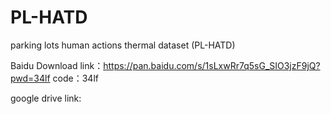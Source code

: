 # PL-HATD
parking lots human actions thermal dataset (PL-HATD)

Baidu Download
link：https://pan.baidu.com/s/1sLxwRr7q5sG_SIO3jzF9jQ?pwd=34lf 
code：34lf

google drive
link: 
